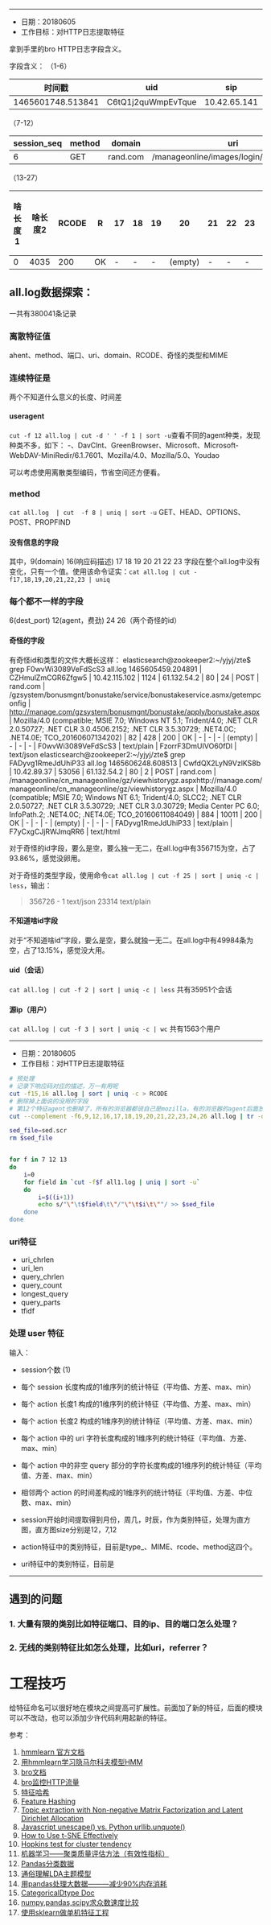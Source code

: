 

* * *
- 日期：20180605
- 工作目标：对HTTP日志提取特征

拿到手里的bro HTTP日志字段含义。

字段含义：
（1-6）

| 时间戳 | uid | sip | sport | dip | dport |
|-----|-----|-----|-----|-----|-----|
| 1465601748.513841 | C6tQ1j2quWmpEvTque | 10.42.65.141 | 1695 | 61.132.54.2 | 80 |

（7-12）

| session_seq | method | domain | uri | referrer | useragent |
|-----|-----|-----|-----|-----|-----|
| 6 | GET | rand.com | /manageonline/images/login/login_btn.png | http://manage.com/manageonline/login.aspx | Mozilla/4.0  |

（13-27）

| 啥长度1 | 啥长度2 | RCODE | R | 17 | 18 | 19 | 20 | 21 | 22 | 23 | 奇怪的id | 奇怪的类型 | 不知道啥id | MIME |
|-----|-----|-----|-----|-----|-----|-----|-----|-----|-----|-----|-----|-----|-----|-----|
| 0 | 4035 | 200 | OK | - | - | - | (empty) | - | - | - | - | - | FBIJWU2KqyqlNqwqXi | image/png |


## all.log数据探索：

一共有380041条记录

### 离散特征值
ahent、method、端口、uri、domain、RCODE、奇怪的类型和MIME

### 连续特征是
两个不知道什么意义的长度、时间差

#### useragent
`cut -f 12 all.log | cut -d ' ' -f 1 | sort -u`查看不同的agent种类，发现种类不多，如下：
-、DavClnt、GreenBrowser、Microsoft、Microsoft-WebDAV-MiniRedir/6.1.7601、Mozilla/4.0、Mozilla/5.0、Youdao

可以考虑使用离散类型编码，节省空间还方便看。

### method
`cat all.log  | cut  -f 8 | uniq | sort -u`
GET、HEAD、OPTIONS、POST、PROPFIND


#### 没有信息的字段
其中，9(domain) 16(响应码描述) 17 18 19 20 21 22 23 字段在整个all.log中没有变化，只有一个值。使用该命令证实：`cat all.log | cut -f17,18,19,20,21,22,23 | uniq`

### 每个都不一样的字段
6(dest_port) 12(agent，费劲) 24 26（两个奇怪的id）

#### 奇怪的字段
有奇怪id和类型的文件大概长这样：
elasticsearch@zookeeper2:~/yjyj/zte$ grep F0wvWi3089VeFdScS3 all.log 
1465605459.204891 | CZHmulZmCGR6Zfgw5 | 10.42.115.102 | 1124 | 61.132.54.2 | 80 | 24 | POST | rand.com | /gzsystem/bonusmgnt/bonustake/service/bonustakeservice.asmx/getempconfig | http://manage.com/gzsystem/bonusmgnt/bonustake/apply/bonustake.aspx | Mozilla/4.0 (compatible; MSIE 7.0; Windows NT 5.1; Trident/4.0; .NET CLR 2.0.50727; .NET CLR 3.0.4506.2152; .NET CLR 3.5.30729; .NET4.0C; .NET4.0E; TCO_20160607134202) | 82 | 428 | 200 | OK | - | - | - | (empty) | - | - | - | F0wvWi3089VeFdScS3 | text/plain | FzorrF3DmUIVO60fDl | text/json
elasticsearch@zookeeper2:~/yjyj/zte$ grep FADyvg1RmeJdUhiP33 all.log 
1465606248.608513 | CwfdQX2LyN9VzlKS8b | 10.42.89.37 | 53056 | 61.132.54.2 | 80 | 2 | POST | rand.com | /manageonline/cn_manageonline/gz/viewhistorygz.aspxhttp://manage.com/manageonline/cn_manageonline/gz/viewhistorygz.aspx | Mozilla/4.0 (compatible; MSIE 7.0; Windows NT 6.1; Trident/4.0; SLCC2; .NET CLR 2.0.50727; .NET CLR 3.5.30729; .NET CLR 3.0.30729; Media Center PC 6.0; InfoPath.2; .NET4.0C; .NET4.0E; TCO_20160611084049) | 884 | 10011 | 200 | OK | - | - | - | (empty) | - | - | - | FADyvg1RmeJdUhiP33 | text/plain | F7yCxgCJjRWJmqRR6 | text/html

对于奇怪的id字段，要么是空，要么独一无二，在all.log中有356715为空，占了93.86%，感觉没卵用。

对于奇怪的类型字段，使用命令`cat all.log | cut -f 25 | sort | uniq -c | less`，输出：
> 356726 -
>      1 text/json
>  23314 text/plain

#### 不知道啥id字段
对于“不知道啥id”字段，要么是空，要么就独一无二。在all.log中有49984条为空，占了13.15%，感觉没大用。

#### uid（会话）
`cat all.log | cut -f 2 | sort | uniq -c | less`
共有35951个会话

#### 源ip（用户）
`cat all.log | cut -f 3 | sort | uniq -c | wc`
共有1563个用户

* * *

- 日期：20180605
- 工作目标：对HTTP日志提取特征

```bash
# 预处理
# 记录下响应码对应的描述，万一有用呢
cut -f15,16 all.log | sort | uniq -c > RCODE
# 删除掉上面说的没用的字段
# 第12个特征agent也删掉了，所有的浏览器都说自己是mozilla，有的浏览器的agent后面放一对浏览器，流氓，删掉该特征
cut --complement -f6,9,12,16,17,18,19,20,21,22,23,24,26 all.log | tr -d '\r'> all1.log

sed_file=sed.scr
rm $sed_file


for f in 7 12 13
do
	i=0
	for field in `cut -f$f all1.log | uniq | sort -u`
	do
    	i=$((i+1))
		echo s/"\"\t$field\t\"/"\"\t$i\t\""/ >> $sed_file
	done
done
```

### uri特征
- uri_chrlen
- uri_len
- query_chrlen
- query_count
- longest_query
- query_parts
- tfidf



### 处理 user 特征
输入： 
- session个数 (1)

- 每个 session 长度构成的1维序列的统计特征（平均值、方差、max、min）
- 每个 action 长度1 构成的1维序列的统计特征（平均值、方差、max、min）
- 每个 action 长度2 构成的1维序列的统计特征（平均值、方差、max、min）
- 每个 action 中的 uri 字符长度构成的1维序列的统计特征（平均值、方差、max、min）
- 每个 action 中的非空 query 部分的字符长度构成的1维序列的统计特征（平均值、方差、max、min）
- 相邻两个 action 的时间差构成的1维序列的统计特征（平均值、方差、中位数、max、min）

- session开始时间提取得到月份，周几，时辰，作为类别特征，处理为直方图，直方图size分别是12，7,12
- action特征中的类别特征，目前是type\_、MIME、rcode、method这四个。
- uri特征中的类别特征，目前是

* * *



## 遇到的问题

### 1. 大量有限的类别比如特征端口、目的ip、目的端口怎么处理？

### 2. 无线的类别特征比如怎么处理，比如uri，referrer？


# 工程技巧
给特征命名可以很好地在模块之间提高可扩展性。前面加了新的特征，后面的模块可以不改动，也可以添加少许代码利用起新的特征。


参考：
1. [hmmlearn 官方文档](http://hmmlearn.readthedocs.io/en/latest/tutorial.html#available-models)
2. [用hmmlearn学习隐马尔科夫模型HMM](https://www.cnblogs.com/pinard/p/7001397.html)
3. [bro文档](https://www.bro.org/sphinx-git/logs/index.html)
4. [bro监控HTTP流量](https://blog.csdn.net/mhpmii/article/details/52936378)
5. [特征哈希](http://breezedeus.github.io/2014/11/20/breezedeus-feature-hashing.html)
6. [Feature Hashing](https://en.wikipedia.org/wiki/Feature_hashing)
7. [Topic extraction with Non-negative Matrix Factorization and Latent Dirichlet Allocation](http://sklearn.apachecn.org/cn/0.19.0/auto_examples/applications/plot_topics_extraction_with_nmf_lda.html#sphx-glr-auto-examples-applications-plot-topics-extraction-with-nmf-lda-py)
8. [Javascript unescape() vs. Python urllib.unquote()](https://stackoverflow.com/questions/23158822/javascript-unescape-vs-python-urllib-unquote)
9. [How to Use t-SNE Effectively](https://distill.pub/2016/misread-tsne/)
10. [Hopkins test for cluster tendency](https://matevzkunaver.wordpress.com/2017/06/20/hopkins-test-for-cluster-tendency/)
11. [机器学习——聚类质量评估方法（有效性指标）](http://blog.sina.com.cn/s/blog_135031dae0102xgov.html)
12. [Pandas分类数据](https://www.yiibai.com/pandas/python_pandas_categorical_data.html)
13. [通俗理解LDA主题模型](http://www.360doc.com/content/16/0428/10/478627_554452907.shtml)
14. [用pandas处理大数据———减少90%内存消耗](https://blog.csdn.net/wally21st/article/details/77688755)
15. [CategoricalDtype Doc](http://pandas.pydata.org/pandas-docs/stable/categorical.html#categoricaldtype)
16. [numpy,pandas,scipy求众数速度比较](http://blog.sina.com.cn/s/blog_12c3192a50102xdhd.html)
17. [使用sklearn做单机特征工程](http://www.cnblogs.com/jasonfreak/p/5448385.html)
